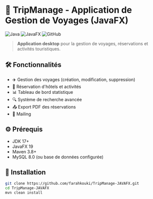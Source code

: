# 🚀 TripManage - Application de Gestion de Voyages (JavaFX)

![Java](https://img.shields.io/badge/Java-17%2B-orange?logo=java)
![JavaFX](https://img.shields.io/badge/JavaFX-19-blue?logo=javafx)
![GitHub](https://img.shields.io/badge/GitHub-Repository-lightgrey?logo=github)

> **Application desktop** pour la gestion de voyages, réservations et activités touristiques.



## 🛠 Fonctionnalités
- ✈️ Gestion des voyages (création, modification, suppression)
- 🏨 Réservation d'hôtels et activités
- 📊 Tableau de bord statistique
- 🔍 Système de recherche avancée
- 📤 Export PDF des réservations
- 📧 Mailing

## ⚙️ Prérequis
- JDK 17+
- JavaFX 19
- Maven 3.8+
- MySQL 8.0 (ou base de données configurée)

## 🚀 Installation
```bash
git clone https://github.com/farahkouki/TripManage-JAVAFX.git
cd TripManage-JAVAFX
mvn clean install
